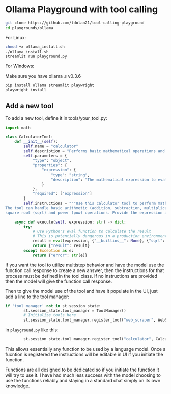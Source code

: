 # Ollama Playground with tool calling

```bash
git clone https://github.com/tdolan21/tool-calling-playground
cd playgrounds/ollama
```
For Linux:
```bash
chmod +x ollama_install.sh
./ollama_install.sh
streamlit run playground.py
```
For Windows:

Make sure you have ollama ≤ v0.3.6

```bash
pip install ollama streamlit playwright
playwright install
```

## Add a new tool 

To add a new tool, define it in tools/your_tool.py:

```python
import math

class CalculatorTool:
    def __init__(self):
        self.name = "calculator"
        self.description = "Performs basic mathematical operations and some advanced functions."
        self.parameters = {
            "type": "object",
            "properties": {
                "expression": {
                    "type": "string",
                    "description": "The mathematical expression to evaluate."
                }
            },
            "required": ["expression"]
        }
        self.instructions = """Use this calculator tool to perform mathematical operations. 
The tool can handle basic arithmetic (addition, subtraction, multiplication, division) as well as 
square root (sqrt) and power (pow) operations. Provide the expression as a string, and the tool will evaluate it."""

    async def execute(self, expression: str) -> dict:
        try:
            # Use Python's eval function to calculate the result
            # This is potentially dangerous in a production environment and should be used with caution
            result = eval(expression, {"__builtins__": None}, {"sqrt": math.sqrt, "pow": math.pow})
            return {"result": result}
        except Exception as e:
            return {"error": str(e)}
```

If you want the tool to utilize multistep behavior and have the model use the function call response to create a new answer, then the instructions for that process must be defined in the tool class. If no instructions are provided then the model will give the function call response. 

Then to give the model use of the tool and have it populate in the UI, just add a line to the tool manager:
```python
if 'tool_manager' not in st.session_state:
        st.session_state.tool_manager = ToolManager()
        # Initialize tools here
        st.session_state.tool_manager.register_tool("web_scraper", WebScraper())
```
in `playground.py` like this: 

```python
        st.session_state.tool_manager.register_tool("calculator", Calculator())
```

This allows essentially any function to be used by a language model. Once a fucntion is registered the instructions will be editable in UI if you initiate the function. 

Functions are all designed to be dedicated so if you initiate the function it will try to use it. I have had much less success with the model choosing to use the functions reliably and staying in a standard chat simply on its own knowledge.